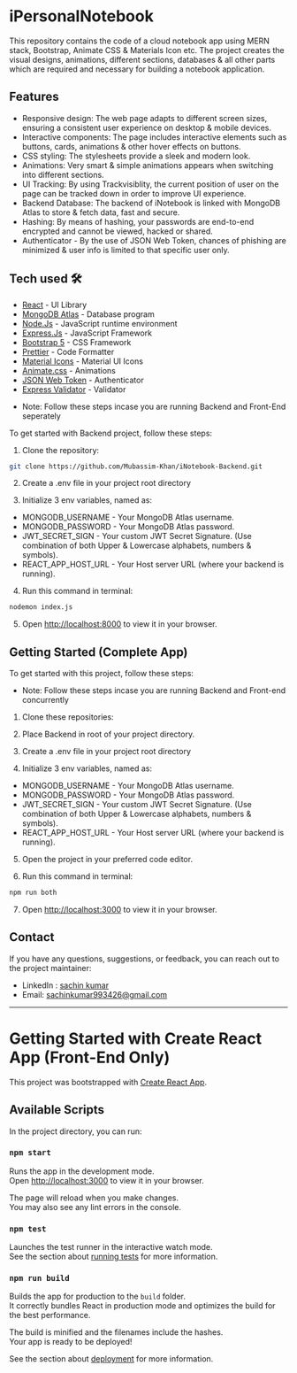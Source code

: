 # iPersonalNotebook

This repository contains the code of a cloud notebook app using MERN stack, Bootstrap, Animate CSS & Materials Icon etc. The project creates the visual designs, animations, different sections, databases & all other parts which are required and necessary for building a notebook application.



## Features

- Responsive design: The web page adapts to different screen sizes, ensuring a consistent user experience on desktop & mobile devices.
- Interactive components: The page includes interactive elements such as buttons, cards, animations & other hover effects on buttons.
- CSS styling: The stylesheets provide a sleek and modern look.
- Animations: Very smart & simple animations appears when switching into different sections.
- UI Tracking: By using Trackvisiblity, the current position of user on the page can be tracked down in order to improve UI experience.
- Backend Database: The backend of iNotebook is linked with MongoDB Atlas to store & fetch data, fast and secure.
- Hashing: By means of hashing, your passwords are end-to-end encrypted and cannot be viewed, hacked or shared. 
- Authenticator - By the use of JSON Web Token, chances of phishing are minimized & user info is limited to that specific user only.

## Tech used 🛠️

- [React](https://reactjs.org/) - UI Library
- [MongoDB Atlas](https://www.mongodb.com/atlas) - Database program
- [Node.Js](https://nodejs.org/en) - JavaScript runtime environment
- [Express.Js](http://expressjs.com/) - JavaScript Framework
- [Bootstrap 5](https://getbootstrap.com/) - CSS Framework
- [Prettier](https://prettier.io/) - Code Formatter
- [Material Icons](https://mui.com/material-ui/material-icons/) - Material UI Icons
- [Animate.css](https://animate.style/) - Animations
- [JSON Web Token](https://jwt.io/) - Authenticator
- [Express Validator](https://express-validator.github.io) - Validator





* Note: Follow these steps incase you are running Backend and Front-End seperately

To get started with Backend project, follow these steps:

1. Clone the repository:
```bash
git clone https://github.com/Mubassim-Khan/iNotebook-Backend.git
```
2. Create a .env file in your project root directory

3. Initialize 3 env variables, named as:
- MONGODB_USERNAME - Your MongoDB Atlas username.
- MONGODB_PASSWORD - Your MongoDB Atlas password.
- JWT_SECRET_SIGN - Your custom JWT Secret Signature. (Use combination of both Upper & Lowercase alphabets, numbers & symbols).
- REACT_APP_HOST_URL - Your Host server URL (where your backend is running).

4. Run this command in terminal:
```bash
nodemon index.js
```

5. Open [http://localhost:8000](http://localhost:8000) to view it in your browser.

## Getting Started (Complete App)

To get started with this project, follow these steps:

* Note: Follow these steps incase you are running Backend and Front-end concurrently

1. Clone these repositories:





2. Place Backend in root of your project directory. 

3. Create a .env file in your project root directory

4. Initialize 3 env variables, named as:
- MONGODB_USERNAME - Your MongoDB Atlas username.
- MONGODB_PASSWORD - Your MongoDB Atlas password.
- JWT_SECRET_SIGN - Your custom JWT Secret Signature. (Use combination of both Upper & Lowercase alphabets, numbers & symbols).
- REACT_APP_HOST_URL - Your Host server URL (where your backend is running).

5. Open the project in your preferred code editor.

6. Run this command in terminal:
```bash
npm run both
```

7. Open [http://localhost:3000](http://localhost:3000) to view it in your browser.


## Contact

If you have any questions, suggestions, or feedback, you can reach out to the project maintainer:

- LinkedIn : [sachin kumar](https://www.linkedin.com/in/sachinkumar993426/)
- Email: [sachinkumar993426@gmail.com](mailto:sachinkumar993426@gmail.com)

---

<!----->

# Getting Started with Create React App (Front-End Only)

This project was bootstrapped with [Create React App](https://github.com/facebook/create-react-app).

## Available Scripts

In the project directory, you can run:

### `npm start`

Runs the app in the development mode.\
Open [http://localhost:3000](http://localhost:3000) to view it in your browser.

The page will reload when you make changes.\
You may also see any lint errors in the console.

### `npm test`

Launches the test runner in the interactive watch mode.\
See the section about [running tests](https://facebook.github.io/create-react-app/docs/running-tests) for more information.

### `npm run build`

Builds the app for production to the `build` folder.\
It correctly bundles React in production mode and optimizes the build for the best performance.

The build is minified and the filenames include the hashes.\
Your app is ready to be deployed!

See the section about [deployment](https://facebook.github.io/create-react-app/docs/deployment) for more information.
